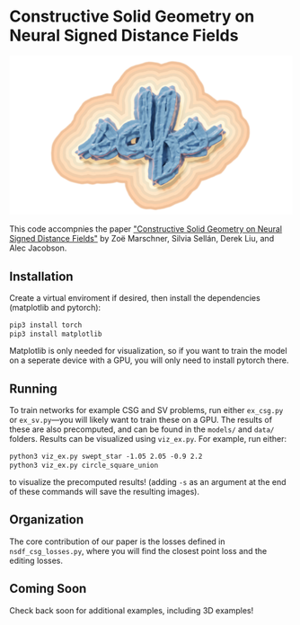 # Constructive Solid Geometry on Neural Signed Distance Fields

![image](.splash_image.png)

This code accompnies the paper ["Constructive Solid Geometry on Neural Signed Distance Fields"](https://zoemarschner.com/research/csg_on_neural_sdfs.html) by Zoë Marschner, Silvia Sellán, Derek Liu, and Alec Jacobson.

## Installation

Create a virtual enviroment if desired, then install the dependencies (matplotlib and pytorch):

```
pip3 install torch
pip3 install matplotlib
```

Matplotlib is only needed for visualization, so if you want to train the model on a seperate device with a GPU, you
will only need to install pytorch there. 

## Running
To train networks for example CSG and SV problems, run either `ex_csg.py` or `ex_sv.py`—you will likely want to train these on a GPU. The results of these are also precomputed, and can be found in the `models/` and `data/` folders. Results can be visualized using `viz_ex.py`. For example, run either:

```
python3 viz_ex.py swept_star -1.05 2.05 -0.9 2.2
python3 viz_ex.py circle_square_union
```

to visualize the precomputed results! (adding `-s` as an argument at the end of these commands will save the resulting images). 

## Organization

The core contribution of our paper is the losses defined in `nsdf_csg_losses.py`, where you will find the closest point loss and the editing losses. 

## Coming Soon

Check back soon for additional examples, including 3D examples!